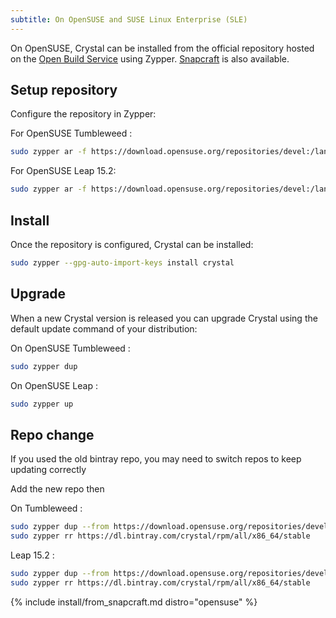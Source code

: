 ```yaml
---
subtitle: On OpenSUSE and SUSE Linux Enterprise (SLE)
---
```


On OpenSUSE, Crystal can be installed from the official repository hosted on the [Open Build Service](https://build.opensuse.org) using Zypper.
[Snapcraft](#snapcraft) is also available.

## Setup repository

Configure the repository in Zypper:

For OpenSUSE Tumbleweed :
```bash
sudo zypper ar -f https://download.opensuse.org/repositories/devel:/languages:/crystal/openSUSE_Tumbleweed/devel:languages:crystal.repo
```

For OpenSUSE Leap 15.2:
```bash
sudo zypper ar -f https://download.opensuse.org/repositories/devel:/languages:/crystal/openSUSE_Leap_15.2/devel:languages:crystal.repo
```

## Install

Once the repository is configured, Crystal can be installed:

```bash
sudo zypper --gpg-auto-import-keys install crystal
```

## Upgrade

When a new Crystal version is released you can upgrade Crystal using the default update command of your distribution:

On OpenSUSE Tumbleweed :
```bash
sudo zypper dup
```

On OpenSUSE Leap :
```bash
sudo zypper up
```

## Repo change

If you used the old bintray repo, you may need to switch repos to keep updating correctly

Add the new repo then

On Tumbleweed :
```bash
sudo zypper dup --from https://download.opensuse.org/repositories/devel:/languages:/crystal/openSUSE_Tumbleweed/ --allow-vendor-change
sudo zypper rr https://dl.bintray.com/crystal/rpm/all/x86_64/stable
```

Leap 15.2 :
```bash
sudo zypper dup --from https://download.opensuse.org/repositories/devel:/languages:/crystal/openSUSE_Leap_15.2/ --allow-vendor-change
sudo zypper rr https://dl.bintray.com/crystal/rpm/all/x86_64/stable
```

{% include install/from_snapcraft.md distro="opensuse" %}
